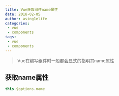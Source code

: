 ```yaml
---
title: Vue获取组件name属性
date: 2018-02-05
author: asing1elife
categories:
 - vue
 - components
tags:
 - vue
 - components
---
```

> Vue在编写组件时一般都会显式的指明其name属性  

## 获取name属性
```javascript
this.$options.name
```